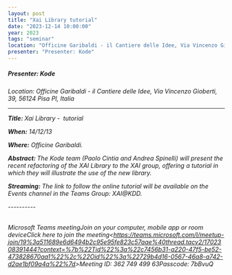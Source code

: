 ```yaml
---
layout: post
title: "Xai Library tutorial"
date: "2023-12-14 10:00:00"
year: 2023
tags: "seminar"
location: "Officine Garibaldi - il Cantiere delle Idee, Via Vincenzo Gioberti, 39, 56124 Pisa PI, Italia"
presenter: "Presenter: Kode"
---
```

<h5>Presenter: Kode</h5>
<em>Location: Officine Garibaldi - il Cantiere delle Idee, Via Vincenzo Gioberti, 39, 56124 Pisa PI, Italia<em>
<br>
<hr>

<p><strong>Title: </strong><span>Xai Library -  tutorial</span><br></p><p><strong>When:</strong> 14/12/13</p><p><span></span></p><p><strong>Where:</strong> Officine Garibaldi.</p><p><strong>Abstract: </strong><span>The Kode team (Paolo Cintia and Andrea Spinelli) will present the recent refactoring of the XAI Library to the XAI group, offering a tutorial in which they will illustrate the use of the new library.</span></p><p><b>Streaming: </b>The link to follow the online tutorial will be available on the <i>Events</i> channel in the Teams Group: XAI@KDD. </p><p>----------</p><p><br>Microsoft Teams meetingJoin on your computer, mobile app or room deviceClick here to join the meeting&lt;<a href="https://teams.microsoft.com/l/meetup-join/19%3a511689e6d6494b2c95e95fe823c57aae%40thread.tacv2/1702308391444?context=%7b%22Tid%22%3a%22c7456b31-a220-47f5-be52-473828670aa1%22%2c%22Oid%22%3a%22729b4d16-0567-46a8-a742-d2ae1bf09a4a%22%7d"><u>https://teams.microsoft.com/l/meetup-join/19%3a511689e6d6494b2c95e95fe823c57aae%40thread.tacv2/1702308391444?context=%7b%22Tid%22%3a%22c7456b31-a220-47f5-be52-473828670aa1%22%2c%22Oid%22%3a%22729b4d16-0567-46a8-a742-d2ae1bf09a4a%22%7d</u></a>&gt;Meeting ID: 362 749 499 63Passcode: 7bBvuQ </p>

                